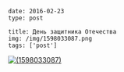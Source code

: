 ```
date: 2016-02-23
type: post

title: День защитника Отечества
img: /img/1598033087.png
tags: ['post']
```

[![(1598033087)](/img/1598033087.png)](/img/1598033087.png)
